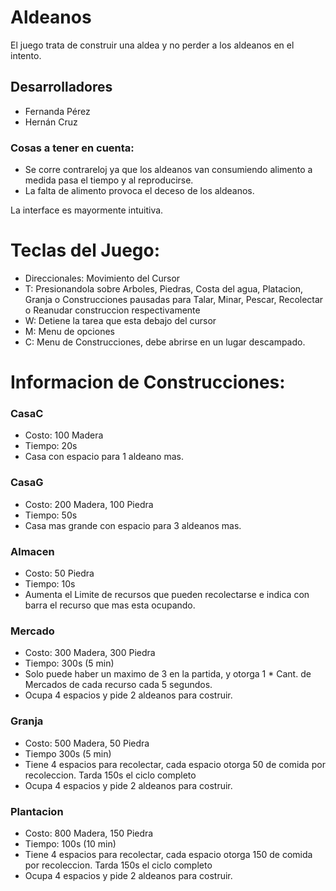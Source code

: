 # Aldeanos
El juego trata de construir una aldea y no perder a los aldeanos en el intento.

## Desarrolladores

- Fernanda Pérez
- Hernán Cruz

### Cosas a tener en cuenta:
- Se corre contrareloj ya que los aldeanos van consumiendo alimento a medida pasa el tiempo y al reproducirse.
- La falta de alimento provoca el deceso de los aldeanos.

La interface es mayormente intuitiva.

# Teclas del Juego:

- Direccionales: Movimiento del Cursor
- T: Presionandola sobre Arboles, Piedras, Costa del agua, Platacion, Granja o Construcciones pausadas para Talar, Minar, Pescar, Recolectar o Reanudar construccion respectivamente 
- W: Detiene la tarea que esta debajo del cursor
- M: Menu de opciones
- C: Menu de Construcciones, debe abrirse en un lugar descampado.

# Informacion de Construcciones:

### CasaC
- Costo: 100 Madera
- Tiempo: 20s
- Casa con espacio para 1 aldeano mas.

### CasaG
- Costo: 200 Madera, 100 Piedra
- Tiempo: 50s
- Casa mas grande con espacio para 3 aldeanos mas.

### Almacen
- Costo: 50 Piedra
- Tiempo: 10s
- Aumenta el Limite de recursos que pueden recolectarse e indica con barra el recurso que mas esta ocupando.

### Mercado
- Costo: 300 Madera, 300 Piedra
- Tiempo: 300s (5 min)
- Solo puede haber un maximo de 3 en la partida, y otorga 1 * Cant. de Mercados de cada recurso cada 5 segundos.
- Ocupa 4 espacios y pide 2 aldeanos para costruir. 

### Granja
- Costo: 500 Madera, 50 Piedra
- Tiempo 300s (5 min)
- Tiene 4 espacios para recolectar, cada espacio otorga 50 de comida por recoleccion. Tarda 150s el ciclo completo
- Ocupa 4 espacios y pide 2 aldeanos para costruir.

### Plantacion
- Costo: 800 Madera, 150 Piedra
- Tiempo: 100s (10 min)
- Tiene 4 espacios para recolectar, cada espacio otorga 150 de comida por recoleccion. Tarda 150s el ciclo completo
- Ocupa 4 espacios y pide 2 aldeanos para costruir.

